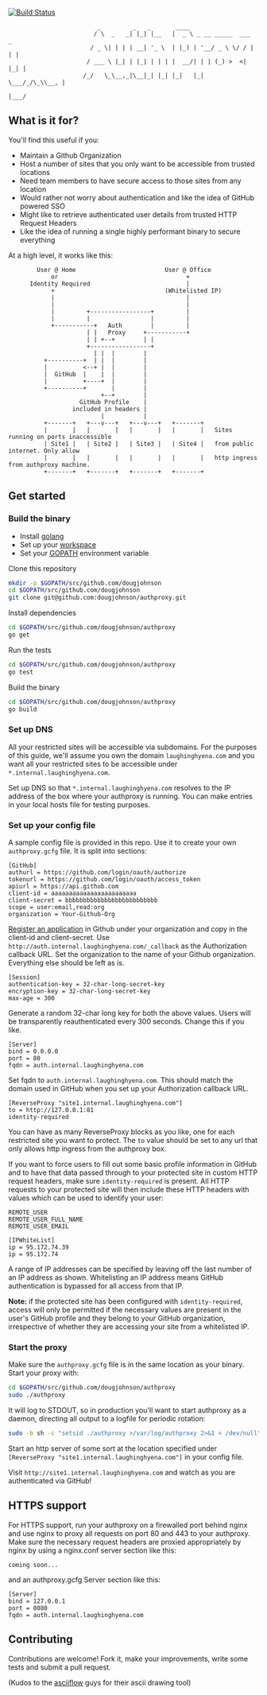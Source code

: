 [![Build Status](https://api.shippable.com/projects/54b81bc85ab6cc135288bf48/badge?branchName=master)](https://app.shippable.com/projects/54b81bc85ab6cc135288bf48/builds/latest)

```
                         _         _   _       ____                      
                        / \  _   _| |_| |__   |  _ \ _ __ _____  ___   _ 
                       / _ \| | | | __| '_ \  | |_) | '__/ _ \ \/ / | | |
                      / ___ \ |_| | |_| | | | |  __/| | | (_) >  <| |_| |
                     /_/   \_\__,_|\__|_| |_| |_|   |_|  \___/_/\_\\__, |
                                                                   |___/ 
```
## What is it for?
You'll find this useful if you:
* Maintain a Github Organization
* Host a number of sites that you only want to be accessible from trusted locations
* Need team members to have secure access to those sites from any location
* Would rather not worry about authentication and like the idea of GitHub powered SSO
* Might like to retrieve authenticated user details from trusted HTTP Request Headers
* Like the idea of running a single highly performant binary to secure everything

At a high level, it works like this:

```
        User @ Home                         User @ Office   
            or                                    +         
      Identity Required                           |         
            +                               (Whitelisted IP)
            |                                     |         
            |                                     |         
            |         +-----------------+         |         
            |         |                 |         |         
            +-----------+   Auth        |         |         
                      | |   Proxy     +-----------+         
                      | | +--+        | |                   
                      +-----------------+                   
                        | |  |        |                     
          +----------+  | |  |        |                     
          |          <--+ |  |        |                     
          |  GitHub  |    |  |        |                     
          |          +----+  |        |                     
          +----------+       |        |                     
                          +--+        |                     
                    GitHub Profile    |                     
                  included in headers |                     
                          |           |                     
          +-------+   +---v---+   +---v---+   +-------+     
          |       |   |       |   |       |   |       |   Sites running on ports inaccessible 
          | Site1 |   | Site2 |   | Site3 |   | Site4 |   from public internet. Only allow
          |       |   |       |   |       |   |       |   http ingress from authproxy machine.
          +-------+   +-------+   +-------+   +-------+     
```

## Get started
### Build the binary
* Install [golang](https://golang.org/doc/install)
* Set up your [workspace](https://golang.org/doc/code.html#Workspaces)
* Set your [GOPATH](https://golang.org/doc/code.html#GOPATH) environment variable

Clone this repository
```bash
mkdir -p $GOPATH/src/github.com/dougjohnson
cd $GOPATH/src/github.com/dougjohnson
git clone git@github.com:dougjohnson/authproxy.git
```
Install dependencies
```bash
cd $GOPATH/src/github.com/dougjohnson/authproxy
go get
```
Run the tests
```bash
cd $GOPATH/src/github.com/dougjohnson/authproxy
go test
```
Build the binary
```bash
cd $GOPATH/src/github.com/dougjohnson/authproxy
go build
```

### Set up DNS
All your restricted sites will be accessible via subdomains. For the purposes of this guide, we'll assume you own the domain `laughinghyena.com` and you want all your restricted sites to be accessible under `*.internal.laughinghyena.com`. 

Set up DNS so that `*.internal.laughinghyena.com` resolves to the IP address of the box where your authproxy is running. You can make entries in your local hosts file for testing purposes.

### Set up your config file
A sample config file is provided in this repo. Use it to create your own `authproxy.gcfg` file.
It is split into sections:

```
[GitHub]
authurl = https://github.com/login/oauth/authorize
tokenurl = https://github.com/login/oauth/access_token
apiurl = https://api.github.com
client-id = aaaaaaaaaaaaaaaaaaaaaaaa
client-secret = bbbbbbbbbbbbbbbbbbbbbbbbbb
scope = user:email,read:org
organization = Your-Github-Org
```
[Register an application](https://github.com/settings/profile) in Github under your organization and copy in the client-id and client-secret. Use `http://auth.internal.laughinghyena.com/_callback` as the Authorization callback URL.
Set the organization to the name of your Github organization.
Everything else should be left as is.

```
[Session]
authentication-key = 32-char-long-secret-key
encryption-key = 32-char-long-secret-key
max-age = 300
```
Generate a random 32-char long key for both the above values. Users will be transparently reauthenticated every 300 seconds. Change this if you like.

```
[Server]
bind = 0.0.0.0
port = 80
fqdn = auth.internal.laughinghyena.com
```
Set fqdn to `auth.internal.laughinghyena.com`. This should match the domain used in GitHub when you set up your Authorization callback URL.

```
[ReverseProxy "site1.internal.laughinghyena.com"]
to = http://127.0.0.1:81
identity-required
```
You can have as many ReverseProxy blocks as you like, one for each restricted site you want to protect. The `to` value should be set to any url that only allows http ingress from the authproxy box.

If you want to force users to fill out some basic profile information in GitHub and to have that data passed through to your protected site in custom HTTP request headers, make sure `identity-required` is present. All HTTP requests to your protected site will then include these HTTP headers with values which can be used to identify your user:
```
REMOTE_USER
REMOTE_USER_FULL_NAME
REMOTE_USER_EMAIL
```

```
[IPWhiteList]
ip = 95.172.74.39
ip = 95.172.74
```
A range of IP addresses can be specified by leaving off the last number of an IP address as shown. Whitelisting an IP address means GitHub authentication is bypassed for all access from that IP.

 **Note:** if the protected site has been configured with `identity-required`, access will only be permitted if the necessary values are present in the user's GitHub profile and they belong to your GitHub organization, irrespective of whether they are accessing your site from a whitelisted IP.

### Start the proxy
Make sure the `authproxy.gcfg` file is in the same location as your binary.
Start your proxy with:
```bash
cd $GOPATH/src/github.com/dougjohnson/authproxy
sudo ./authproxy
```

It will log to STDOUT, so in production you'll want to start authproxy as a daemon, directing all output to a logfile for periodic rotation:
```bash
sudo -b sh -c "setsid ./authproxy >/var/log/authproxy 2>&1 < /dev/null"
```

Start an http server of some sort at the location specified under `[ReverseProxy "site1.internal.laughinghyena.com"]` in your config file.

Visit `http://site1.internal.laughinghyena.com` and watch as you are authenticated via GitHub!

## HTTPS support
For HTTPS support, run your authproxy on a firewalled port behind nginx and use nginx to proxy all requests on port 80 and 443 to your authproxy. Make sure the necessary request headers are proxied appropriately by nginx by using a nginx.conf server section like this:
```
coming soon...
```
and an authproxy.gcfg Server section like this:
```
[Server]
bind = 127.0.0.1
port = 8080
fqdn = auth.internal.laughinghyena.com
```

## Contributing
Contributions are welcome! Fork it, make your improvements, write some tests and submit a pull request.

(Kudos to the [asciiflow](http://asciiflow.com) guys for their ascii drawing tool)

